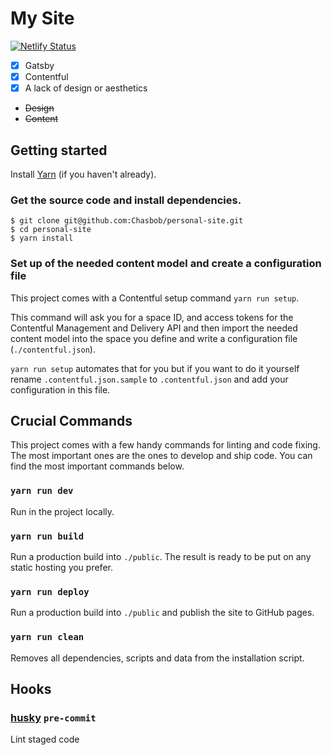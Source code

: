 # My Site

[![Netlify Status](https://api.netlify.com/api/v1/badges/1627c6e3-1105-4dd1-b455-8b57cd336249/deploy-status)](https://app.netlify.com/sites/chasbob/deploys)

* [x] Gatsby
* [x] Contentful
* [x] A lack of design or aesthetics
* ~~Design~~
* ~~Content~~


## Getting started

Install [Yarn](https://yarnpkg.com/en/docs/install) (if you haven't already).

### Get the source code and install dependencies.

```
$ git clone git@github.com:Chasbob/personal-site.git
$ cd personal-site
$ yarn install
```

### Set up of the needed content model and create a configuration file

This project comes with a Contentful setup command `yarn run setup`.

This command will ask you for a space ID, and access tokens for the Contentful Management and Delivery API and then import the needed content model into the space you define and write a configuration file (`./contentful.json`).

`yarn run setup` automates that for you but if you want to do it yourself rename `.contentful.json.sample` to `.contentful.json` and add your configuration in this file.

## Crucial Commands

This project comes with a few handy commands for linting and code fixing. The most important ones are the ones to develop and ship code. You can find the most important commands below.

### `yarn run dev`

Run in the project locally.

### `yarn run build`

Run a production build into `./public`. The result is ready to be put on any static hosting you prefer.

### `yarn run deploy`

Run a production build into `./public` and publish the site to GitHub pages.

### `yarn run clean`

Removes all dependencies, scripts and data from the installation script.

## Hooks

### [husky](https://github.com/typicode/husky) `pre-commit`

Lint staged code
